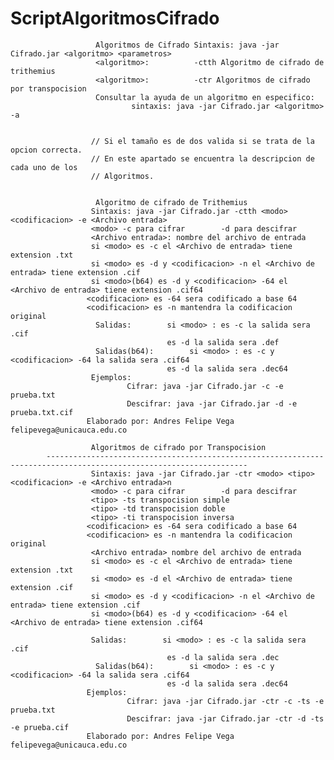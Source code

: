 # ScriptAlgoritmosCifrado
                       Algoritmos de Cifrado Sintaxis: java -jar Cifrado.jar <algoritmo> <parametros>    
                       <algoritmo>:          -ctth Algoritmo de cifrado de trithemius    
                       <algoritmo>:          -ctr Algoritmos de cifrado por transpocision    
                       Consultar la ayuda de un algoritmo en especifico:     
                               sintaxis: java -jar Cifrado.jar <algoritmo> -a    


                      // Si el tamaño es de dos valida si se trata de la opcion correcta.
                      // En este apartado se encuentra la descripcion de cada uno de los 
                      // Algoritmos.
            
                                
                       Algoritmo de cifrado de Trithemius    
                      Sintaxis: java -jar Cifrado.jar -ctth <modo> <codificacion> -e <Archivo entrada>     
                      <modo> -c para cifrar        -d para descifrar    
                      <Archivo entrada>: nombre del archivo de entrada    
                      si <modo> es -c el <Archivo de entrada> tiene extension .txt    
                      si <modo> es -d y <codificacion> -n el <Archivo de entrada> tiene extension .cif    
                      si <modo>(b64) es -d y <codificacion> -64 el <Archivo de entrada> tiene extension .cif64    
                     <codificacion> es -64 sera codificado a base 64    
                     <codificacion> es -n mantendra la codificacion original    
                       Salidas:        si <modo> : es -c la salida sera .cif    
                                       es -d la salida sera .def    
                       Salidas(b64):        si <modo> : es -c y <codificacion> -64 la salida sera .cif64    
                                       es -d la salida sera .dec64    
                      Ejemplos:    
                              Cifrar: java -jar Cifrado.jar -c -e prueba.txt    
                              Descifrar: java -jar Cifrado.jar -d -e prueba.txt.cif    
                     Elaborado por: Andres Felipe Vega felipevega@unicauca.edu.co    
                                   
                      Algoritmos de cifrado por Transpocision    
	        -------------------------------------------------------------------------------------------------------------------
                      Sintaxis: java -jar Cifrado.jar -ctr <modo> <tipo> <codificacion> -e <Archivo entrada>n   
                      <modo> -c para cifrar        -d para descifrar    
                      <tipo> -ts transpocision simple    
                      <tipo> -td transpocision doble    
                      <tipo> -ti transpocision inversa   
                     <codificacion> es -64 sera codificado a base 64    
                     <codificacion> es -n mantendra la codificacion original    
                      <Archivo entrada> nombre del archivo de entrada    
                      si <modo> es -c el <Archivo de entrada> tiene extension .txt    
                      si <modo> es -d el <Archivo de entrada> tiene extension .cif    
                      si <modo> es -d y <codificacion> -n el <Archivo de entrada> tiene extension .cif    
                      si <modo>(b64) es -d y <codificacion> -64 el <Archivo de entrada> tiene extension .cif64    
                   
                      Salidas:        si <modo> : es -c la salida sera .cif    
                                       es -d la salida sera .dec    
                       Salidas(b64):        si <modo> : es -c y <codificacion> -64 la salida sera .cif64    
                                       es -d la salida sera .dec64    
                     Ejemplos:    
                              Cifrar: java -jar Cifrado.jar -ctr -c -ts -e prueba.txt    
                              Descifrar: java -jar Cifrado.jar -ctr -d -ts -e prueba.cif    
                     Elaborado por: Andres Felipe Vega felipevega@unicauca.edu.co    

